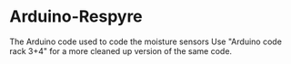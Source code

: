 # Arduino-Respyre
The Arduino code used to code the moisture sensors
Use "Arduino code rack 3+4" for a more cleaned up version of the same code. 
